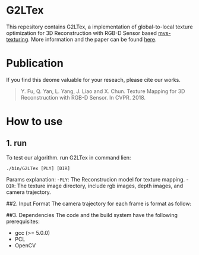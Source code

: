 # G2LTex

This repesitory contains G2LTex, a implementation of global-to-local texture optimization for 3D Reconstruction with RGB-D Sensor based  [mvs-texturing](https://github.com/nmoehrle/mvs-texturing). More information and the paper can be found [here](http://graphvision.whu.edu.cn/).

# Publication
If you find this deome valuable for your reseach, please cite our works.

> Y. Fu, Q. Yan, L. Yang, J. Liao and X. Chun. Texture Mapping for 3D Reconstruction with RGB-D Sensor. In CVPR. 2018.

# How to use
## 1. run
To test our algorithm. run G2LTex in command lien:
```
./bin/G2LTex [PLY] [DIR]
```
Params explanation:
-`PLY`: The Reconstrucion model for texture mapping.
-`DIR`: The texture image directory, include rgb images, depth images, and camera trajectory.

##2. Input Format
The camera trajectory for each frame is format as follow:

##3. Dependencies
The code and the build system have the following prerequisites:

- gcc (>= 5.0.0)
- PCL
- OpenCV






